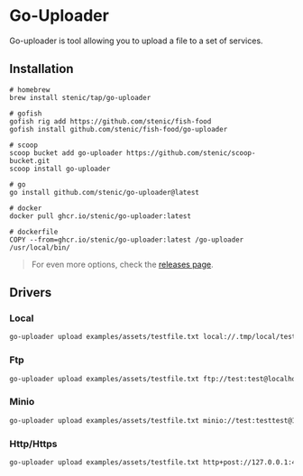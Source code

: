 # Go-Uploader

Go-uploader is tool allowing you to upload a file to a set of services.

## Installation

```shell
# homebrew
brew install stenic/tap/go-uploader

# gofish
gofish rig add https://github.com/stenic/fish-food
gofish install github.com/stenic/fish-food/go-uploader

# scoop
scoop bucket add go-uploader https://github.com/stenic/scoop-bucket.git
scoop install go-uploader

# go
go install github.com/stenic/go-uploader@latest

# docker 
docker pull ghcr.io/stenic/go-uploader:latest

# dockerfile
COPY --from=ghcr.io/stenic/go-uploader:latest /go-uploader /usr/local/bin/
```

> For even more options, check the [releases page](https://github.com/stenic/go-uploader/releases).


## Drivers

### Local

```sh
go-uploader upload examples/assets/testfile.txt local://.tmp/local/testfile.txt
```

### Ftp

```sh
go-uploader upload examples/assets/testfile.txt ftp://test:test@localhost:21/testfile.txt
```

### Minio

```sh
go-uploader upload examples/assets/testfile.txt minio://test:testtest@127.0.0.1:9000/bucket/testfile.txt
```

### Http/Https

```sh
go-uploader upload examples/assets/testfile.txt http+post://127.0.0.1:4444/files/testfile.txt
```

